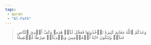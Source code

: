 ```yaml
---
tags: 
 - quran 
 - "Al-Fath"
---
```


> وَعَدَكُمُ ٱللَّهُ مَغَانِمَ كَثِيرَةٗ تَأۡخُذُونَهَا فَعَجَّلَ لَكُمۡ هَٰذِهِۦ وَكَفَّ أَيۡدِيَ ٱلنَّاسِ عَنكُمۡ وَلِتَكُونَ ءَايَةٗ لِّلۡمُؤۡمِنِينَ وَيَهۡدِيَكُمۡ صِرَٰطٗا مُّسۡتَقِيمٗا
